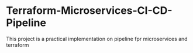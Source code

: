 # Terraform-Microservices-CI-CD-Pipeline
This project is a practical implementation on pipeline fpr microservices and terraform 
